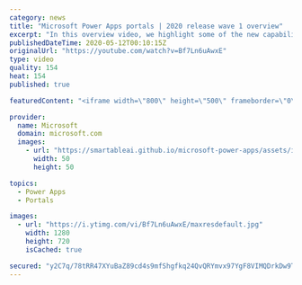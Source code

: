 ```yaml
---
category: news
title: "Microsoft Power Apps portals | 2020 release wave 1 overview"
excerpt: "In this overview video, we highlight some of the new capabilities included in the latest update to Microsoft Power Apps portals.     Here are the capabilities covered:   •    Power BI integration, so you can quickly add Power BI reports, tables, and dashboards to your portals without coding.  •    Themes"
publishedDateTime: 2020-05-12T00:10:15Z
originalUrl: "https://youtube.com/watch?v=Bf7Ln6uAwxE"
type: video
quality: 154
heat: 154
published: true

featuredContent: "<iframe width=\"800\" height=\"500\" frameborder=\"0\" src=\"https://www.youtube.com/embed/Bf7Ln6uAwxE\" allow=\"accelerometer; autoplay; encrypted-media; gyroscope; picture-in-picture\" allowfullscreen></iframe>"

provider:
  name: Microsoft
  domain: microsoft.com
  images:
    - url: "https://smartableai.github.io/microsoft-power-apps/assets/images/organizations/microsoft.com-50x50.jpg"
      width: 50
      height: 50

topics:
  - Power Apps
  - Portals

images:
  - url: "https://i.ytimg.com/vi/Bf7Ln6uAwxE/maxresdefault.jpg"
    width: 1280
    height: 720
    isCached: true

secured: "y2C7q/78tRR47XYuBaZ89cd4s9mfShgfkq24QvQRYmvx97YgF8VIMQDrkDw9TLk5udgcWo1G0DQMiwZ1rJBMGEjefmTK39XmwPK8miuCwjMbim0toKXOEXBOAjjNBYs2SGHx7r2HCVAbSTebjv4EN6pWn2KncnUgJwEwb7IHXhcrCBtnlnKyBU5xfg6vCxkld0rpRlg8KwR1vthAhvUV7VYgy4kJVK+HNzu/8hvfe2QQ58TAC/P026oifFUNImhs2gncJOEFVvuwAgW5pKvVJlfjqja07Jwj2eHwUtpCx/CFSPJUfdqemE+6q447GIQYSBFQrPKC6UEDT8mW4rO7N4ANqZlYOQLMhiZNfU+nE5q7XX33UYzjgCKMB814Jbo3BBzaB1q5YvKmd4zu3mQPUwl1aKamStTV+OuOavj/pQfahRKxijzED0VzqrPgnAle;mqMUk/mpXJDazkDp5j/DqA=="
---
```


